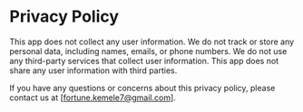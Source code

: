 # Privacy Policy

This app does not collect any user information. We do not track or store any personal data, including names, emails, or phone numbers. We do not use any third-party services that collect user information. This app does not share any user information with third parties.

If you have any questions or concerns about this privacy policy, please contact us at [fortune.kemele7@gmail.com].
